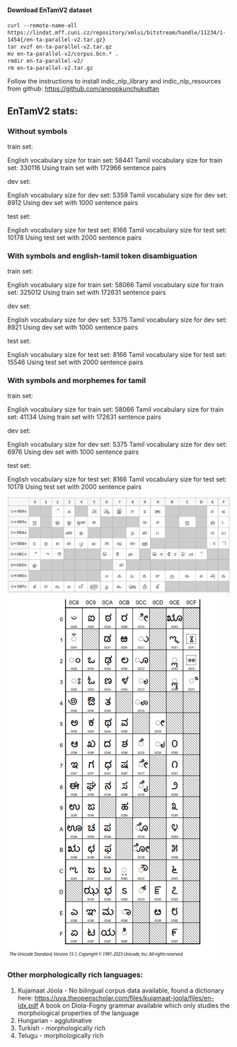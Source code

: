 #### Download EnTamV2 dataset

```
curl --remote-name-all https://lindat.mff.cuni.cz/repository/xmlui/bitstream/handle/11234/1-1454{/en-ta-parallel-v2.tar.gz}
tar xvzf en-ta-parallel-v2.tar.gz
mv en-ta-parallel-v2/corpus.bcn.* .
rmdir en-ta-parallel-v2/
rm en-ta-parallel-v2.tar.gz
```

Follow the instructions to install indic_nlp_library and indic_nlp_resources from github: https://github.com/anoopkunchukuttan

## EnTamV2 stats:

### Without symbols

train set:

English vocabulary size for train set: 58441
Tamil vocabulary size for train set: 330116
Using train set with 172966 sentence pairs

dev set:

English vocabulary size for dev set: 5359
Tamil vocabulary size for dev set: 8912
Using dev set with 1000 sentence pairs

test set:

English vocabulary size for test set: 8166
Tamil vocabulary size for test set: 10178
Using test set with 2000 sentence pairs

### With symbols and english-tamil token disambiguation

train set:

English vocabulary size for train set: 58066
Tamil vocabulary size for train set: 325012
Using train set with 172631 sentence pairs

dev set:

English vocabulary size for dev set: 5375
Tamil vocabulary size for dev set: 8921
Using dev set with 1000 sentence pairs

test set:

English vocabulary size for test set: 8166
Tamil vocabulary size for test set: 15546
Using test set with 2000 sentence pairs

### With symbols and morphemes for tamil

train set:

English vocabulary size for train set: 58066
Tamil vocabulary size for train set: 41134
Using train set with 172631 sentence pairs

dev set:

English vocabulary size for dev set: 5375
Tamil vocabulary size for dev set: 6976
Using dev set with 1000 sentence pairs

test set:

English vocabulary size for test set: 8166
Tamil vocabulary size for test set: 10178
Using test set with 2000 sentence pairs

![tamil_unicode](https://github.com/hansk0812/NMT_repetitions/blob/main/pytorch/morphologically_rich_MT/misc/tamil_unicode.png?raw=true)
![kannada_unicode](https://github.com/hansk0812/NMT_repetitions/blob/main/pytorch/morphologically_rich_MT/misc/kannada_unicode.png?raw=true)

### Other morphologically rich languages: 

1. Kujamaat Jóola - 
  No bilingual corpus data available, found a dictionary here: https://uva.theopenscholar.com/files/kujamaat-joola/files/en-idx.pdf 
  A book on Diola-Fogny grammar available which only studies the morphological properties of the language
2. Hungarian - agglutinative
3. Turkish - morphologically rich
4. Telugu - morphologically rich

